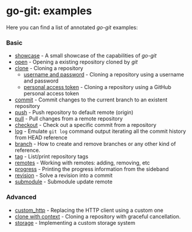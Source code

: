 # go-git: examples

Here you can find a list of annotated _go-git_ examples:

### Basic
- [showcase](showcase/main.go) - A small showcase of the capabilities of _go-git_
- [open](open/main.go) - Opening a existing repository cloned by _git_
- [clone](clone/main.go) - Cloning a repository
    - [username and password](clone/auth/basic/username_password/main.go) - Cloning a repository
      using a username and password
    - [personal access token](clone/auth/basic/access_token/main.go) - Cloning
      a repository using a GitHub personal access token
- [commit](commit/main.go) - Commit changes to the current branch to an existent repository
- [push](push/main.go) - Push repository to default remote (origin)
- [pull](pull/main.go) - Pull changes from a remote repository
- [checkout](checkout/main.go) - Check out a specific commit from a repository
- [log](log/main.go) - Emulate `git log` command output iterating all the commit history from HEAD reference
- [branch](branch/main.go) - How to create and remove branches or any other kind of reference.
- [tag](tag/main.go) - List/print repository tags
- [remotes](remotes/main.go) - Working with remotes: adding, removing, etc
- [progress](progress/main.go) - Printing the progress information from the sideband
- [revision](revision/main.go) - Solve a revision into a commit
- [submodule](submodule/main.go) - Submodule update remote

### Advanced
- [custom_http](custom_http/main.go) - Replacing the HTTP client using a custom one
- [clone with context](context/main.go) - Cloning a repository with graceful cancellation.
- [storage](storage/README.md) - Implementing a custom storage system
